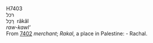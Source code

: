 <body>
  <p>H7403<br>  רכל  <br> רָכָל  ‎  râkâl  <br><i>raw-kawl‘ </i><br>From <a href="h7402.htm">7402</a>  <i>merchant</i>; <i>Rakal</i>, a place in Palestine: - Rachal.<br></p>
 </body>